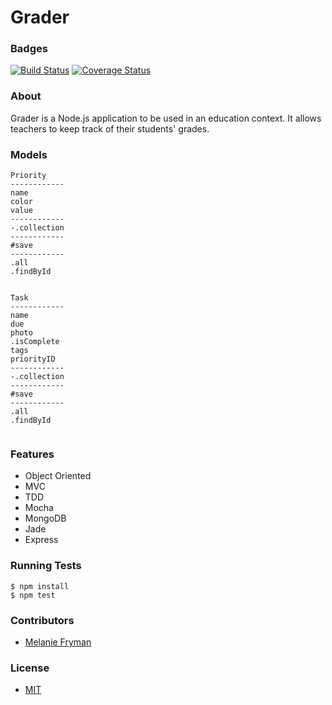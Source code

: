 Grader
======
### Badges
[![Build Status](https://travis-ci.org/mlfryman/grader.svg)](https://travis-ci.org/mlfryman/grader)
[![Coverage Status](https://coveralls.io/repos/mlfryman/grader/badge.png)](https://coveralls.io/r/mlfryman/grader)

### About
Grader is a Node.js application to be used in an education context. It allows teachers to keep track of their students' grades.

### Models
```
Priority
------------
name
color
value
------------
-.collection
------------
#save
------------
.all
.findById
  
```
```
Task
------------
name
due
photo
.isComplete
tags
priorityID
------------
-.collection
------------
#save
------------
.all
.findById
  
```
### Features
- Object Oriented
- MVC
- TDD
- Mocha
- MongoDB
- Jade
- Express

### Running Tests
```
$ npm install
$ npm test
```
### Contributors
- [Melanie Fryman](https://github.com/mlfryman)

### License
- [MIT](LICENSE)
